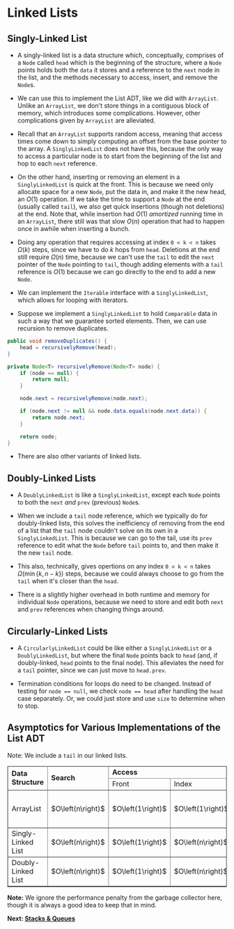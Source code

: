 # Linked Lists

## Singly-Linked List

* A singly-linked list is a data structure which, conceptually, comprises of a `Node` called `head` which is the beginning of the structure, where a `Node` points holds both the `data` it stores and a reference to the `next` node in the list, and the methods necessary to access, insert, and remove the `Node`s.

* We can use this to implement the List ADT, like we did with `ArrayList`. Unlike an `ArrayList`, we don't store things in a contiguous block of memory, which introduces some complications. However, other complications given by `ArrayList` are alleviated.

* Recall that an `ArrayList` supports random access, meaning that access times come down to simply computing an offset from the base pointer to the array. A `SinglyLinkedList` does not have this, because the only way to access a particular node is to start from the beginning of the list and hop to each `next` reference.

* On the other hand, inserting or removing an element in a `SinglyLinkedList` is quick at the front. This is because we need only allocate space for a new `Node`, put the data in, and make it the new head, an $O\left(1\right)$ operation. If we take the time to support a `Node` at the end (usually called `tail`), we also get quick insertions (though not deletions) at the end. Note that, while insertion had $O\left(1\right)$ *amortized* running time in an `ArrayList`, there still was that slow $O\left(n\right)$ operation that had to happen once in awhile when inserting a bunch.

* Doing any operation that requires accessing at index `0 < k < n` takes $\Omega\left(k\right)$ steps, since we have to do $k$ hops from `head`. Deletions at the end still require $\Omega\left(n\right)$ time, because we can't use the `tail` to edit the `next` pointer of the `Node` pointing to `tail`, though adding elements with a `tail` reference is $O\left(1\right)$ because we can go directly to the end to add a new `Node`.

* We can implement the `Iterable` interface with a `SinglyLinkedList`, which allows for looping with iterators.

* Suppose we implement a `SinglyLinkedList` to hold `Comparable` data in such a way that we guarantee sorted elements. Then, we can use recursion to remove duplicates.

```java
public void removeDuplicates() {
    head = recursivelyRemove(head);
}

private Node<T> recursivelyRemove(Node<T> node) {
    if (node == null) {
        return null;
    }

    node.next = recursivelyRemove(node.next);

    if (node.next != null && node.data.equals(node.next.data)) {
        return node.next;
    }

    return node;
}
```

* There are also other variants of linked lists.

## Doubly-Linked Lists
* A `DoublyLinkedList` is like a `SinglyLinkedList`, except each `Node` points to both the `next` *and* `prev` (previous) `Node`s.

* When we include a `tail` node reference, which we typically do for doubly-linked lists, this solves the inefficiency of removing from the end of a list that the `tail` node couldn't solve on its own in a `SinglyLinkedList`. This is because we can go to the tail, use its `prev` reference to edit what the `Node` before `tail` points to, and then make it the new `tail` node.

* This also, technically, gives opertions on any index `0 < k < n` takes $\Omega\left(\min\left\lbrace k, n-k \right\rbrace\right)$ steps, because we could always choose to go from the `tail` when it's closer than the `head`.

* There is a slightly higher overhead in both runtime and memory for individual `Node` operations, because we need to store and edit both `next` and `prev` references when changing things around.

## Circularly-Linked Lists

* A `CircularlyLinkedList` could be like either a `SinglyLinkedList` or a `DoublyLinkedList`, but where the final `Node` points back to `head` (and, if doubly-linked, `head` points to the final node). This alleviates the need for a `tail` pointer, since we can just move to `head.prev`.

* Termination conditions for loops do need to be changed. Instead of testing for `node == null`, we check `node == head` after handling the `head` case separately. Or, we could just store and use `size` to determine when to stop.

## Asymptotics for Various Implementations of the List ADT

Note: We include a `tail` in our linked lists.

<table border="1">
    <thead>
        <tr>
            <td rowspan="2"><strong>Data Structure</strong></td>
            <td rowspan="2"><strong>Search</strong></td>
            <td colspan="3"><strong>Access</strong></td>
            <td colspan="3"><strong>Add</strong></td>
            <td colspan="3"><strong>Remove</strong></td>
            <td rowspan="2"><strong>Size</strong></td>
            <td rowspan="2"><strong>IsEmpty</strong></td>
            <td rowspan="2"><strong>Clear</strong></td>
        </tr>
        <tr>
            <td>Front</td>
            <td>Index</td>
            <td>Back</td>
            <td>Front</td>
            <td>Index</td>
            <td>Back</td>
            <td>Front</td>
            <td>Index</td>
            <td>Back</td>
        </tr>
    </thead>
    <tbody>
        <tr>
            <td>ArrayList</td>
            <td>$O\left(n\right)$</td>
            <td>$O\left(1\right)$</td>
            <td>$O\left(1\right)$</td>
            <td>$O\left(1\right)$</td>
            <td>$O\left(n\right)$</td>
            <td>$O\left(n\right)$</td>
            <td>$O\left(n\right)$ worst-case / $O\left(1\right)$ <em>am.</em></td>
            <td>$O\left(n\right)$</td>
            <td>$O\left(n\right)$</td>
            <td>$O\left(1\right)$</td>
            <td>$O\left(1\right)$</td>
            <td>$O\left(1\right)$</td>
            <td>$O\left(1\right)$</td>
        </tr>
        <tr>
            <td>Singly-Linked List</td>
            <td>$O\left(n\right)$</td>
            <td>$O\left(1\right)$</td>
            <td>$O\left(n\right)$</td>
            <td>$O\left(1\right)$</td>
            <td>$O\left(1\right)$</td>
            <td>$O\left(n\right)$</td>
            <td>$O\left(1\right)$</td>
            <td>$O\left(1\right)$</td>
            <td>$O\left(n\right)$</td>
            <td>$O\left(n\right)$</td>
            <td>$O\left(1\right)$</td>
            <td>$O\left(1\right)$</td>
            <td>$O\left(1\right)$</td>
        </tr>
        <tr>
            <td>Doubly-Linked List</td>
            <td>$O\left(n\right)$</td>
            <td>$O\left(1\right)$</td>
            <td>$O\left(n\right)$</td>
            <td>$O\left(1\right)$</td>
            <td>$O\left(1\right)$</td>
            <td>$O\left(n\right)$</td>
            <td>$O\left(1\right)$</td>
            <td>$O\left(1\right)$</td>
            <td>$O\left(n\right)$</td>
            <td>$O\left(1\right)$</td>
            <td>$O\left(1\right)$</td>
            <td>$O\left(1\right)$</td>
            <td>$O\left(1\right)$</td>
        </tr>
    </tbody>
</table>

**Note:** We ignore the performance penalty from the garbage collector here, though it is always a good idea to keep that in mind.

**Next: [Stacks & Queues](./6.StacksQueues.md)**